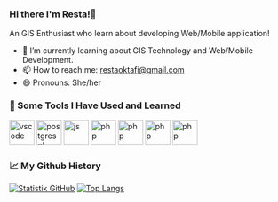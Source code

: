 ### Hi there I'm Resta!👋
An GIS Enthusiast who learn about developing Web/Mobile application!
- 🌱 I’m currently learning about GIS Technology and Web/Mobile Development.  
- 📫 How to reach me: restaoktafi@gmail.com
- 😄 Pronouns: She/her
### 🚀 Some Tools I Have Used and Learned
<p align="left">
<img src="https://cdn.jsdelivr.net/gh/devicons/devicon/icons/react/react-original.svg" alt="vscode" width="45" height="45"/>
<img src="https://cdn.jsdelivr.net/gh/devicons/devicon/icons/postgresql/postgresql-plain-wordmark.svg" alt="postgresql" width="45" height="45"/>
<img src="https://cdn.jsdelivr.net/gh/devicons/devicon/icons/javascript/javascript-original.svg" alt="js" width="45" height="45"/>
<img src="https://cdn.jsdelivr.net/gh/devicons/devicon/icons/bootstrap/bootstrap-original.svg" alt="php" width="45" height="45"/>
<img src="https://cdn.jsdelivr.net/gh/devicons/devicon/icons/codeigniter/codeigniter-plain.svg" alt="php" width="45" height="45"/>   
<img src="https://cdn.jsdelivr.net/gh/devicons/devicon/icons/python/python-original-wordmark.svg" alt="php" width="45" height="45"/>   
<img src="https://pbs.twimg.com/profile_images/1510602617700950021/K4IoVubu_400x400.jpg" alt="php" width="45" height="45"/> </p>

### 📈 My Github History
[![Statistik GitHub](https://github-readme-stats.vercel.app/api?username=restaokf&show_icons=true&theme=dark)](https://github.com/restaokf)
[![Top Langs](https://github-readme-stats.vercel.app/api/top-langs/?usernamerestaokf&layout=compact&show_icons=true&theme=dark)](https://github.com/restaokf/github-readme-stats)
